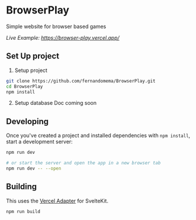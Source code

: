 # BrowserPlay
Simple website for browser based games

_Live Example: https://browser-play.vercel.app/_

## Set Up project

1. Setup project
```bash
git clone https://github.com/fernandomema/BrowserPlay.git
cd BrowserPlay
npm install
```
2. Setup database
Doc coming soon

## Developing

Once you've created a project and installed dependencies with `npm install`, start a development server:

```bash
npm run dev

# or start the server and open the app in a new browser tab
npm run dev -- --open
```

## Building

This uses the [Vercel Adapter](https://github.com/sveltejs/kit/tree/master/packages/adapter-vercel) for SvelteKit.

```bash
npm run build
```
